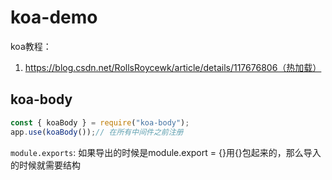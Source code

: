 # koa-demo

koa教程：
1. https://blog.csdn.net/RollsRoycewk/article/details/117676806（热加载） 

## koa-body
```javascript
const { koaBody } = require("koa-body");
app.use(koaBody());// 在所有中间件之前注册
```
`module.exports`: 如果导出的时候是module.export = {}用{}包起来的，那么导入的时候就需要结构